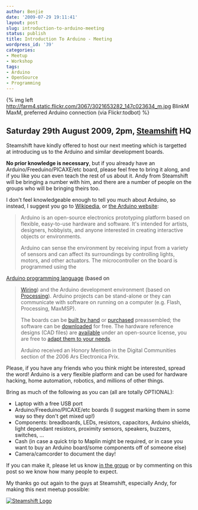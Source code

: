 ```yaml
---
author: Benjie
date: '2009-07-29 19:11:41'
layout: post
slug: introduction-to-arduino-meeting
status: publish
title: Introduction To Arduino - Meeting
wordpress_id: '39'
categories:
- Meetup
- Workshop
tags:
- Arduino
- OpenSource
- Programming
---
```


{% img left http://farm4.static.flickr.com/3067/3021653282_147c023634_m.jpg BlinkM MaxM, preferred Arduino connection (via Flickr:todbot) %}

## Saturday 29th August 2009, 2pm, [Steamshift](http://steamshift.net/ "Steamshift") HQ

Steamshift have kindly offered to host our next meeting which is
targetted at introducing us to the Arduino and similar development
boards. 

**No prior knowledge is necessary**, but if you already have an
Arduino/Freeduino/PICAXE/etc board, please feel free to bring it along,
and if you like you can even teach the rest of us about it. Andy from
Steamshift will be bringing a number with him, and there are a number of
people on the groups who will be bringing theirs too. 

I don't feel
knowledgeable enough to tell you much about Arduino, so instead, I
suggest you go to
[Wikipedia](http://en.wikipedia.org/wiki/Arduino "Wikipedia Arduino article"),
or [the Arduino website](http://arduino.cc/):

> Arduino is an open-source electronics prototyping platform based on
> flexible, easy-to-use hardware and software. It's intended for
> artists, designers, hobbyists, and anyone interested in creating
> interactive objects or environments. 
> 
> Arduino can sense the
> environment by receiving input from a variety of sensors and can
> affect its surroundings by controlling lights, motors, and other
> actuators. The microcontroller on the board is programmed using the
> 
[Arduino programming language](http://arduino.cc/en/Reference/HomePage) (based on
> [Wiring](http://wiring.org.co/)) and the Arduino development
> environment (based on [Processing](http://www.processing.org/)).
> Arduino projects can be stand-alone or they can communicate with
> software on running on a computer (e.g. Flash, Processing, MaxMSP).
> 
> The boards can be 
[built by hand](http://arduino.cc/en/Main/ArduinoBoardSerialSingleSided3) or
> [purchased](http://arduino.cc/en/Main/Buy) preassembled; the software
> can be [downloaded](http://arduino.cc/en/Main/Software) for free. The
> hardware reference designs (CAD files) are
> [available](http://arduino.cc/en/Main/Hardware) under an open-source
> license, you are free to 
[adapt them to your needs](http://arduino.cc/en/Main/Policy). 
> 
> Arduino received an Honory
> Mention in the Digital Communities section of the 2006 Ars Electronica
> Prix.

Please, if you have any friends who you think might be interested,
spread the word! Arduino is a very flexible platform and can be used for
hardware hacking, home automation, robotics, and millions of other
things. 

Bring as much of the following as you can (all are totally
OPTIONAL):

-   Laptop with a free USB port
-   Arduino/Freeduino/PICAXE/etc boards (I suggest marking them in some
    way so they don't get mixed up!)
-   Components: breadboards, LEDs, resistors, capacitors, Arduino
    shields, light dependant resistors, proximity sensors, speakers,
    buzzers, switches, ...
-   Cash (in case a quick trip to Maplin might be required, or in case
    you want to buy an Arduino board/some components off of someone
    else)
-   Camera/camcorder to document the day!

If you can make it, please let us know
[in the group](http://groups.google.com/group/southackton/browse_thread/thread/f1c7dbed898e7a15)
or by commenting on this post so we know how many people to expect. 

My
thanks go out again to the guys at Steamshift, especially Andy, for
making this next meetup possible:

[![Steamshift Logo](http://theuncommon.co.uk/hackspace/wp-content/uploads/2009/07/steamshift.png)](http://steamshift.net/)
